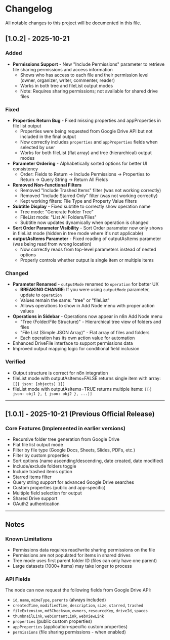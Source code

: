 # Changelog

All notable changes to this project will be documented in this file.

## [1.0.2] - 2025-10-21

### Added
- **Permissions Support** - New "Include Permissions" parameter to retrieve file sharing permissions and access information
  - Shows who has access to each file and their permission level (owner, organizer, writer, commenter, reader)
  - Works in both tree and fileList output modes
  - Note: Requires sharing permissions; not available for shared drive files

### Fixed
- **Properties Return Bug** - Fixed missing properties and appProperties in file list output
  - Properties were being requested from Google Drive API but not included in the final output
  - Now correctly includes `properties` and `appProperties` fields when selected by user
  - Works for both fileList (flat array) and tree (hierarchical) output modes
- **Parameter Ordering** - Alphabetically sorted options for better UI consistency
  - Order: Fields to Return → Include Permissions → Properties to Return → Query String → Return All Fields
- **Removed Non-functional Filters** 
  - Removed "Include Trashed Items" filter (was not working correctly)
  - Removed "Include Starred Only" filter (was not working correctly)
  - Kept working filters: File Type and Property Value filters
- **Subtitle Display** - Fixed subtitle to correctly show operation name
  - Tree mode: "Generate Folder Tree"
  - FileList mode: "List All Folders/Files"
  - Subtitle now updates dynamically when operation is changed
- **Sort Order Parameter Visibility** - Sort Order parameter now only shows in fileList mode (hidden in tree mode where it's not applicable)
- **outputAsItems Parameter** - Fixed reading of outputAsItems parameter (was being read from wrong location)
  - Now correctly reads from top-level parameters instead of nested options
  - Properly controls whether output is single item or multiple items

### Changed
- **Parameter Renamed** - `outputMode` renamed to `operation` for better UX
  - **BREAKING CHANGE**: If you were using `outputMode` parameter, update to `operation`
  - Values remain the same: "tree" or "fileList"
  - Allows operations to show in Add Node menu with proper action values
- **Operations in Sidebar** - Operations now appear in n8n Add Node menu
  - "Tree (Folder/File Structure)" - Hierarchical tree view of folders and files
  - "File List (Simple JSON Array)" - Flat array of files and folders
  - Each operation has its own action value for automation
- Enhanced DriveFile interface to support permissions data
- Improved output mapping logic for conditional field inclusion

### Verified
- Output structure is correct for n8n integration
- fileList mode with outputAsItems=FALSE returns single item with array: `[[{ json: [objects] }]]`
- fileList mode with outputAsItems=TRUE returns multiple items: `[[{ json: obj1 }, { json: obj2 }, ...]]`

---

## [1.0.1] - 2025-10-21 (Previous Official Release)

### Core Features (Implemented in earlier versions)
- Recursive folder tree generation from Google Drive
- Flat file list output mode
- Filter by file type (Google Docs, Sheets, Slides, PDFs, etc.)
- Filter by custom properties
- Sort options (name ascending/descending, date created, date modified)
- Include/exclude folders toggle
- Include trashed items option
- Starred items filter
- Query string support for advanced Google Drive searches
- Custom properties (public and app-specific)
- Multiple field selection for output
- Shared Drive support
- OAuth2 authentication

---

## Notes

### Known Limitations
- Permissions data requires read/write sharing permissions on the file
- Permissions are not populated for items in shared drives
- Tree mode uses first parent folder ID (files can only have one parent)
- Large datasets (1000+ items) may take longer to process

### API Fields
The node can now request the following fields from Google Drive API:
- `id`, `name`, `mimeType`, `parents` (always included)
- `createdTime`, `modifiedTime`, `description`, `size`, `starred`, `trashed`
- `fileExtension`, `md5Checksum`, `owners`, `resourceKey`, `driveId`, `spaces`
- `thumbnailLink`, `webContentLink`, `webViewLink`
- `properties` (public custom properties)
- `appProperties` (application-specific custom properties)
- `permissions` (file sharing permissions - when enabled)
